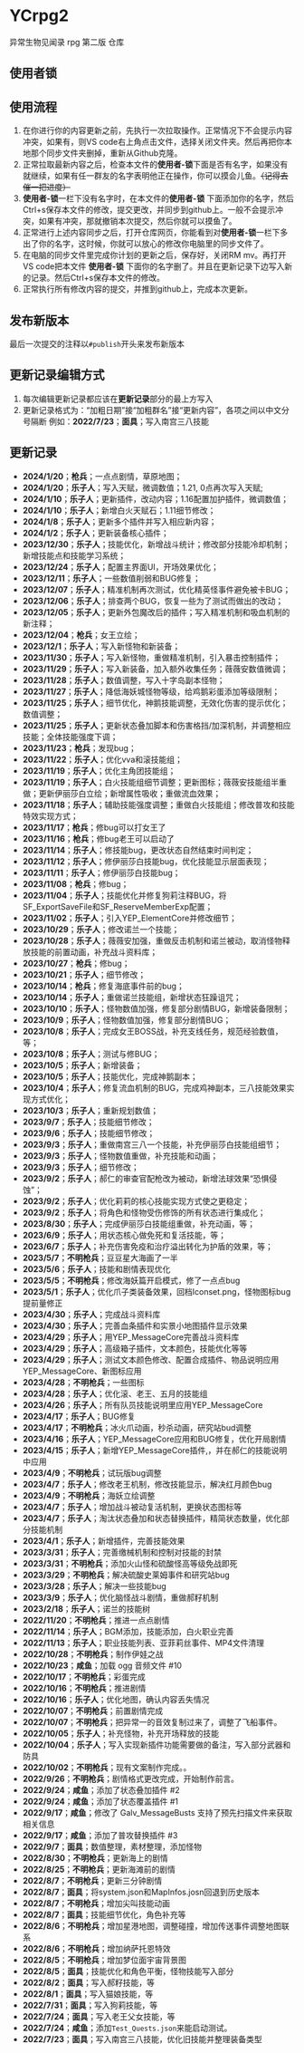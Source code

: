 # YCrpg2
异常生物见闻录 rpg 第二版 仓库

## 使用者锁


## 使用流程
1. 在你进行你的内容更新之前，先执行一次拉取操作。正常情况下不会提示内容冲突，如果有，则VS code右上角点击文件，选择关闭文件夹。然后再把你本地那个同步文件夹删掉，重新从Github克隆。
1. 正常拉取最新内容之后，检查本文件的<b>使用者-锁</b>下面是否有名字，如果没有就继续，如果有任一群友的名字表明他正在操作，你可以摸会儿鱼。<del>（记得去催一把进度）</del>
1. <b>使用者-锁</b>一栏下没有名字时，在本文件的<b>使用者-锁</b> 下面添加你的名字，然后Ctrl+s保存本文件的修改，提交更改，并同步到github上。一般不会提示冲突，如果有冲突，那就撤销本次提交，然后你就可以摸鱼了。
1. 正常进行上述内容同步之后，打开仓库网页，你能看到对<b>使用者-锁</b>一栏下多出了你的名字，这时候，你就可以放心的修改你电脑里的同步文件了。
1. 在电脑的同步文件里完成你计划的更新之后，保存好，关闭RM mv。再打开VS code把本文件 <b>使用者-锁</b> 下面你的名字删了。并且在更新记录下边写入新的记录。然后Ctrl+s保存本文件的修改。
1. 正常执行所有修改内容的提交，并推到github上，完成本次更新。

## 发布新版本
最后一次提交的注释以`#publish`开头来发布新版本

## 更新记录编辑方式
1. 每次编辑更新记录都应该在<b>更新记录</b>部分的最上方写入
1. 更新记录格式为：“加粗日期”接“加粗群名”接“更新内容”，各项之间以中文分号隔断
例如：<b>2022/7/23</b>；<b>面具</b>；写入南宫三八技能


## 更新记录
- **2024/1/20**；**枪兵**；一点点剧情，草原地图；
- **2024/1/20**；**乐子人**；写入天赋，微调数值；1.21, 0点再次写入天赋;
- **2024/1/10**；**乐子人**；更新插件，改动内容；1.16配置加护插件，微调数值；
- **2024/1/10**；**乐子人**；新增白火天赋石；1.11细节修改；
- **2024/1/8**；**乐子人**；更新多个插件并写入相应新内容；
- **2024/1/2**；**乐子人**；更新装备核心插件；
- **2023/12/30**；**乐子人**；技能优化，新增战斗统计；修改部分技能冷却机制；新增技能点和技能学习系统；
- **2023/12/24**；**乐子人**；配置主界面UI，开场效果优化；
- **2023/12/11**；**乐子人**；一些数值削弱和BUG修复；
- **2023/12/07**；**乐子人**；精准机制再次测试，优化精英怪事件避免被卡BUG；
- **2023/12/06**；**乐子人**；排查两个BUG，恢复一些为了测试而做出的改动；
- **2023/12/05**；**乐子人**；更新外包魔改后的插件；写入精准机制和吸血机制的新注释；
- **2023/12/04**；**枪兵**；女王立绘；
- **2023/12/1**；**乐子人**；写入新怪物和新装备；
- **2023/11/30**；**乐子人**；写入新怪物，重做精准机制，引入暴击控制插件；
- **2023/11/29**；**乐子人**；写入新装备，加入额外收集任务；薇薇安数值微调；
- **2023/11/28**；**乐子人**；数值调整，写入十字岛副本怪物；
- **2023/11/27**；**乐子人**；降低海妖城怪物等级，给鸡鹅彩蛋添加等级限制；
- **2023/11/25**；**乐子人**；细节优化，神鹅技能调整，无效化伤害的提示优化；数值调整；
- **2023/11/25**；**乐子人**；更新状态叠加脚本和伤害格挡/加深机制，并调整相应技能；全体技能强度下调；
- **2023/11/23**；**枪兵**；发现bug；
- **2023/11/22**；**乐子人**；优化vva和滚技能组；
- **2023/11/19**；**乐子人**；优化主角团技能组；
- **2023/11/19**；**乐子人**；白火技能组细节调整；更新图标；薇薇安技能组半重做；更新伊丽莎白立绘；新增属性吸收；重做流血效果；
- **2023/11/18**；**乐子人**；辅助技能强度调整；重做白火技能组；修改普攻和技能特效实现方式；
- **2023/11/17**；**枪兵**；修bug可以打女王了
- **2023/11/16**；**枪兵**；修bug老王可以启动了
- **2023/11/14**；**乐子人**；修技能bug，更改状态自然结束时间判定；
- **2023/11/12**；**乐子人**；修伊丽莎白技能bug，优化技能显示层面表现；
- **2023/11/11**；**乐子人**；修伊丽莎白技能bug；
- **2023/11/08**；**枪兵**；修bug；
- **2023/11/04**；**乐子人**；技能优化并修复狗莉注释BUG，将SF_ExportSaveFile和SF_ReserveMemberExp配置；
- **2023/11/02**；**乐子人**；引入YEP_ElementCore并修改细节；
- **2023/10/29**；**乐子人**；修改诺兰一个技能；
- **2023/10/28**；**乐子人**；薇薇安加强，重做反击机制和诺兰被动，取消怪物释放技能的前置动画，补充战斗资料库；
- **2023/10/27**；**枪兵**；修bug；
- **2023/10/21**；**乐子人**；细节修改；
- **2023/10/14**；**枪兵**；修复海底事件前的bug；
- **2023/10/14**；**乐子人**；重做诺兰技能组，新增状态狂躁诅咒；
- **2023/10/10**；**乐子人**；怪物数值加强，修复部分剧情BUG，新增装备限制；
- **2023/10/9**；**乐子人**；怪物数值加强，修复部分剧情BUG；
- **2023/10/8**；**乐子人**；完成女王BOSS战，补充支线任务，规范经验数值，等；
- **2023/10/8**；**乐子人**；测试与修BUG；
- **2023/10/5**；**乐子人**；新增装备；
- **2023/10/5**；**乐子人**；技能优化，完成神鹅副本；
- **2023/10/4**；**乐子人**；修复流血机制的BUG，完成鸡神副本，三八技能效果实现方式优化；
- **2023/10/3**；**乐子人**；重新规划数值；
- **2023/9/7**；**乐子人**；技能细节修改；
- **2023/9/6**；**乐子人**；技能细节修改；
- **2023/9/3**；**乐子人**；重做南宫三八一个技能，补充伊丽莎白技能组细节；
- **2023/9/3**；**乐子人**；怪物数值重做，补充技能和动画；
- **2023/9/3**；**乐子人**；细节修改；
- **2023/9/2**；**乐子人**；郝仁的审查官配枪改为被动，新增法球效果“恐惧侵蚀”；
- **2023/9/2**；**乐子人**；优化莉莉的核心技能实现方式使之更稳定；
- **2023/9/2**；**乐子人**；将角色和怪物受伤修饰的所有状态进行集成化；
- **2023/8/30**；**乐子人**；完成伊丽莎白技能组重做，补充动画，等；
- **2023/6/9**；**乐子人**；用状态核心做免死和复活技能，等；
- **2023/6/7**；**乐子人**；补充伤害免疫和治疗溢出转化为护盾的效果，等；
- **2023/5/7**；**不明枪兵**；豆豆星大海画了一半
- **2023/5/6**；**乐子人**；技能和剧情表现优化
- **2023/5/5**；**不明枪兵**；修改海妖篇开启模式，修了一点点bug
- **2023/5/1**；**乐子人**；优化爪子类装备效果，回档Iconset.png，怪物图标bug提前量修正
- **2023/4/30**；**乐子人**；完成战斗资料库
- **2023/4/30**；**乐子人**；完善血条插件和实景小地图插件显示效果
- **2023/4/29**；**乐子人**；用YEP_MessageCore完善战斗资料库
- **2023/4/29**；**乐子人**；高级箱子插件，文本颜色，技能优化等等
- **2023/4/29**；**乐子人**；测试文本颜色修改、配置合成插件、物品说明应用YEP_MessageCore、新图标应用
- **2023/4/28**；**不明枪兵**；一些图标
- **2023/4/28**；**乐子人**；优化滚、老王、五月的技能组
- **2023/4/26**；**乐子人**；所有队员技能说明里应用YEP_MessageCore
- **2023/4/17**；**乐子人**；BUG修复
- **2023/4/17**；**不明枪兵**；冰火爪动画，秒杀动画，研究站bud调整
- **2023/4/16**；**乐子人**；YEP_MessageCore应用和BUG修复，优化开局剧情
- **2023/4/15**；**乐子人**；新增YEP_MessageCore插件,，并在郝仁的技能说明中应用
- **2023/4/9**；**不明枪兵**；试玩版bug调整
- **2023/4/7**；**乐子人**；修改老王机制，修改技能显示，解决红月颜色bug
- **2023/4/9**；**不明枪兵**；海妖立绘调整
- **2023/4/7**；**乐子人**；增加战斗被动复活机制，更换状态图标等
- **2023/4/7**；**乐子人**；淘汰状态叠加和状态替换插件，精简状态数量，优化部分技能机制
- **2023/4/1**；**乐子人**；新增插件，完善技能效果
- **2023/3/31**；**乐子人**；完善缴械机制和控制对技能的封禁
- **2023/3/31**；**不明枪兵**；添加火山怪和硫酸怪高等级免战即死
- **2023/3/29**；**不明枪兵**；解决硫酸史莱姆事件和研究站bug
- **2023/3/28**；**乐子人**；解决一些技能bug
- **2023/3/9**；**乐子人**；优化脑怪战斗剧情，重做郝籽机制
- **2023/2/18**；**乐子人**；诺兰的技能树
- **2022/11/20**；**不明枪兵**；推进一点点剧情
- **2022/11/14**；**乐子人**；BGM添加，技能添加，白火职业完善
- **2022/11/13**；**乐子人**；职业技能列表、亚菲莉丝事件、MP4文件清理
- **2022/10/28**；**不明枪兵**；制作伊娃之战
- **2022/10/23**；**咸鱼**；加载 ogg 音频文件 #10
- **2022/10/17**；**不明枪兵**；彩蛋完成
- **2022/10/16**；**不明枪兵**；推进剧情
- **2022/10/16**；**乐子人**；优化地图，确认内容丢失情况
- **2022/10/07**；**不明枪兵**；前置剧情完成
- **2022/10/07**；**不明枪兵**；把异常一的音效复制过来了，调整了飞船事件。
- **2022/10/05**；**乐子人**；补充怪物，补充开场释放的技能
- **2022/10/04**；**乐子人**；写入实现新插件功能需要做的备注，写入部分武器和防具
- **2022/10/02**；**不明枪兵**；现有文案制作完成。。
- **2022/9/26**；**不明枪兵**；剧情格式更改完成，开始制作前言。
- **2022/9/24**；**咸鱼**；添加了状态叠加插件 #2
- **2022/9/24**；**咸鱼**；添加了状态覆盖插件 #1
- **2022/9/17**；**咸鱼**；修改了 Galv_MessageBusts 支持了预先扫描文件来获取相关信息
- **2022/9/17**；**咸鱼**；添加了普攻替换插件 #3
- **2022/9/7**；**面具**；数值整理，素材整理，添加怪物
- **2022/8/30**；**不明枪兵**；更新海上的剧情
- **2022/8/25**；**不明枪兵**；更新海滩前的剧情
- **2022/8/7**；**不明枪兵**；更新三分钟剧情
- **2022/8/7**；**面具**；将system.json和MapInfos.josn回退到历史版本
- **2022/8/7**；**不明枪兵**；增加尖叫技能动画
- **2022/8/7**；**面具**；技能细节优化，角色补充等
- **2022/8/6**；**不明枪兵**；增加星港地图，调整碰撞，增加传送事件调整地图联系
- **2022/8/6**；**不明枪兵**；增加纳萨托恩特效
- **2022/8/5**；**不明枪兵**；增加梦位面宇宙背景图
- **2022/8/5**；**面具**；技能优化和角色平衡，怪物技能写入部分
- **2022/8/2**；**面具**；写入郝籽技能，等
- **2022/8/1**；**面具**；写入猫娘技能，等
- **2022/7/31**；**面具**；写入狗莉技能，等
- **2022/7/24**；**面具**；写入老王父女技能，等
- **2022/7/24**；**咸鱼**；添加`Test_Quests.json`来能启动测试。
- <b>2022/7/23</b>；<b>面具</b>；写入南宫三八技能，优化旧技能并整理装备类型
